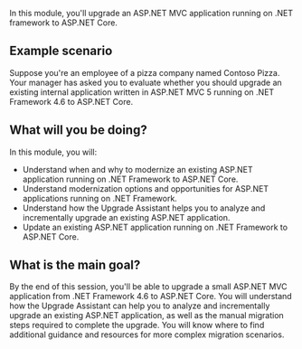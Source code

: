 In this module, you'll upgrade an ASP.NET MVC application running on .NET framework to ASP.NET Core.

## Example scenario

Suppose you're an employee of a pizza company named Contoso Pizza. Your manager has asked you to evaluate whether you should upgrade an existing internal application written in ASP.NET MVC 5 running on .NET Framework 4.6 to ASP.NET Core.

## What will you be doing?

In this module, you will:

* Understand when and why to modernize an existing ASP.NET application running on .NET Framework to ASP.NET Core.
* Understand modernization options and opportunities for ASP.NET applications running on .NET Framework.
* Understand how the Upgrade Assistant helps you to analyze and incrementally upgrade an existing ASP.NET application.
* Update an existing ASP.NET application running on .NET Framework to ASP.NET Core.

## What is the main goal?

By the end of this session, you'll be able to upgrade a small ASP.NET MVC application from .NET Framework 4.6 to ASP.NET Core. You will understand how the Upgrade Assistant can help you to analyze and incrementally upgrade an existing ASP.NET application, as well as the manual migration steps required to complete the upgrade. You will know where to find additional guidance and resources for more complex migration scenarios.

